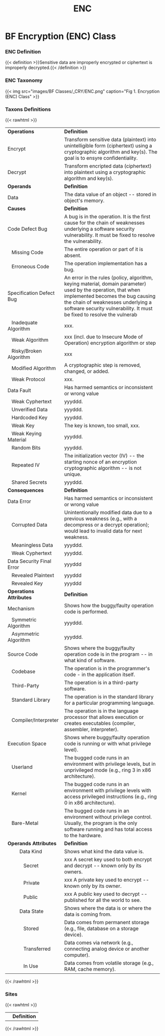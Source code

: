 ﻿---
weight: 3
title: "ENC"
---
# BF Encryption (ENC) Class

### ENC Definition
{{< definition >}}Sensitive data are improperly encrypted or ciphertext is improperly decrypted.{{< /definition >}}

### ENC Taxonomy


{{< img src="images/BF Classes/_CRY/ENC.png" caption="Fig 1. Encryption (ENC) Class" >}}

### Taxons Definitions
{{< rawhtml >}}
<table class="table">
		<tr>
			<td><strong>Operations</strong></td>
	<td><strong>Definition</strong></td>
	</tr>
	<tr>
			<td>Encrypt </td>
	<td>Transform sensitive data (plaintext) into unintelligible form (ciphertext) using a cryptographic algorithm and key(s). The goal is to ensyre confidentiality.</td>
	</tr>
	<tr>
			<td>Decrypt </td>
	<td>Transform encripted data (ciphertext) into plaintext using a cryptographic algorithm and key(s).</td>
	</tr>
	<tr>
			<td><strong>Operands</strong></td>
	<td><strong>Definition</strong></td>
	</tr>
	<tr>
			<td>Data </td>
	<td>The data value of an object -- stored in object's memory.</td>
	</tr>
	<tr>
			<td><strong>Causes</strong></td>
	<td><strong>Definition</strong></td>
	</tr>
	<tr>
			<td>Code Defect Bug</td>
	<td>A bug is in the operation. It is the first cause for the chain of weaknesses underlying a software security vulnerability. It must be fixed to resolve the vulnerability.</td>
	</tr>
	<tr>
			<td>   Missing Code </td>
	<td>The entire operation or part of it is absent.</td>
	</tr>
	<tr>
			<td>   Erroneous Code </td>
	<td>The operation implementation has a bug.</td>
	</tr>
	<tr>
			<td>Specification Defect Bug</td>
	<td>An error in the rules (policy, algorithm, keying material, domain parameter) used by the operation, that when implemented becomes the bug causing the chain of weaknesses underlying a software security vulnerability. It must be fixed to resolve the vulnerab</td>
	</tr>
	<tr>
			<td>   Inadequate Algorithm </td>
	<td>xxx.</td>
	</tr>
	<tr>
			<td>   Weak Algorithm </td>
	<td>xxx (incl. due to Insecure Mode of Operation) encryption algorithm or step</td>
	</tr>
	<tr>
			<td>   Risky/Broken Algorithm </td>
	<td>xxx</td>
	</tr>
	<tr>
			<td>   Modified Algorithm </td>
	<td>A cryptographic step is removed, changed, or added.</td>
	</tr>
	<tr>
			<td>   Weak Protocol </td>
	<td>xxx.</td>
	</tr>
	<tr>
			<td>Data Fault</td>
	<td>Has harmed semantics or inconsistent or wrong value</td>
	</tr>
	<tr>
			<td>   Weak Cyphertext </td>
	<td>yyyddd.</td>
	</tr>
	<tr>
			<td>   Unverified Data </td>
	<td>yyyddd.</td>
	</tr>
	<tr>
			<td>   Hardcoded Key </td>
	<td>yyyddd.</td>
	</tr>
	<tr>
			<td>   Weak Key </td>
	<td>The key is known, too small, xxx.</td>
	</tr>
	<tr>
			<td>   Weak Keying Material </td>
	<td>yyyddd.</td>
	</tr>
	<tr>
			<td>   Random Bits </td>
	<td>yyyddd.</td>
	</tr>
	<tr>
			<td>   Repeated IV </td>
	<td>The initialization vector (IV) -- the starting nonce of an encryption cryptographic algorithm -- is not unique.</td>
	</tr>
	<tr>
			<td>   Shared Secrets </td>
	<td>yyyddd.</td>
	</tr>
	<tr>
			<td><strong>Consequences</strong></td>
	<td><strong>Definition</strong></td>
	</tr>
	<tr>
			<td>Data Error</td>
	<td>Has harmed semantics or inconsistent or wrong value</td>
	</tr>
	<tr>
			<td>   Corrupted Data </td>
	<td>Unintentionally modified data due to a previous weakness (e.g., with a decompress or a decrypt operation); would lead to invalid data for next weakness.</td>
	</tr>
	<tr>
			<td>   Meaningless Data </td>
	<td>yyyddd.</td>
	</tr>
	<tr>
			<td>   Weak Cyphertext </td>
	<td>yyyddd.</td>
	</tr>
	<tr>
			<td>Data Security Final Error</td>
	<td>yyyddd</td>
	</tr>
	<tr>
			<td>   Revealed Plaintext </td>
	<td>yyyddd</td>
	</tr>
	<tr>
			<td>   Revealed Key </td>
	<td>yyyddd</td>
	</tr>
	<tr>
			<td><strong>Operations Attributes</strong></td>
	<td><strong>Definition</strong></td>
	</tr>
	<tr>
			<td>Mechanism </td>
	<td>Shows how the buggy/faulty operation code is performed.</td>
	</tr>
	<tr>
			<td>   Symmetric Algorithm </td>
	<td>yyyddd.</td>
	</tr>
	<tr>
			<td>   Asymmetric Algorithm </td>
	<td>yyyddd.</td>
	</tr>
	<tr>
			<td>Source Code </td>
	<td>Shows where the buggy/faulty operation code is in the program -- in what kind of software.</td>
	</tr>
	<tr>
			<td>   Codebase </td>
	<td>The operation is in the programmer's code - in the application itself.</td>
	</tr>
	<tr>
			<td>   Third-Party </td>
	<td>The operation is in a third-party software.</td>
	</tr>
	<tr>
			<td>   Standard Library </td>
	<td>The operation is in the standard library for a particular programming language.</td>
	</tr>
	<tr>
			<td>   Compiler/Interpreter </td>
	<td>The operation is in the language processor that allows execution or creates executables (compiler, assembler, interpreter).</td>
	</tr>
	<tr>
			<td>Execution Space </td>
	<td>Shows where buggy/faulty operation code is running or with what privilege level).</td>
	</tr>
	<tr>
			<td>   Userland </td>
	<td>The bugged code runs in an environment with privilege levels, but in unprivileged mode (e.g., ring 3 in x86 architecture).</td>
	</tr>
	<tr>
			<td>   Kernel </td>
	<td>The bugged code runs in an environment with privilege levels with access privileged instructions (e.g., ring 0 in x86 architecture).</td>
	</tr>
	<tr>
			<td>   Bare-Metal </td>
	<td>The bugged code runs in an environment without privilege control. Usually, the program is the only software running and has total access to the hardware.</td>
	</tr>
	<tr>
			<td><strong>Operands Attributes</strong></td>
	<td><strong>Definition</strong></td>
	</tr>
	<tr>
			<td>         Data Kind </td>
	<td>Shows what kind the data value is.</td>
	</tr>
	<tr>
			<td>            Secret </td>
	<td>xxx A secret key used to both encrypt and decrypt -- known only by its owners.</td>
	</tr>
	<tr>
			<td>            Private </td>
	<td>xxx A private key used to encrypt -- known only by its owner.</td>
	</tr>
	<tr>
			<td>            Public </td>
	<td>xxx A public key used to decrypt -- published for all the world to see.</td>
	</tr>
	<tr>
			<td>         Data State </td>
	<td>Shows where the data is or where the data is coming from.</td>
	</tr>
	<tr>
			<td>            Stored </td>
	<td>Data comes from permanent storage (e.g., file, database on a storage device).</td>
	</tr>
	<tr>
			<td>            Transferred </td>
	<td>Data comes via network (e.g., connecting analog device or another computer).</td>
	</tr>
	<tr>
			<td>            In Use </td>
	<td>Data comes from volatile storage (e.g., RAM, cache memory).</td>
	</tr>
	
</table>
{{< /rawhtml >}}


### Sites

{{< rawhtml >}}
<table class="table">
		<tr>
			<td><strong></strong></td>
	<td><strong>Definition</strong></td>
	</tr>
	
</table>
{{< /rawhtml >}}
	